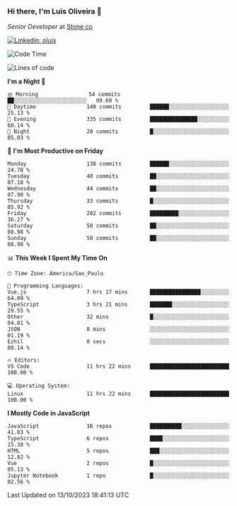 ### Hi there, I'm Luis Oliveira 👋
*Senior Developer* at [Stone co](https://www.stone.com.br)  

[![Linkedin: oluis](https://img.shields.io/badge/-ooluis-blue?style=flat-square&logo=Linkedin&logoColor=white&link=https://www.linkedin.com/in/ooluis)](https://www.linkedin.com/in/ooluis/)

<!--START_SECTION:waka-->
![Code Time](http://img.shields.io/badge/Code%20Time-3%2C465%20hrs%2043%20mins-blue)

![Lines of code](https://img.shields.io/badge/From%20Hello%20World%20I%27ve%20Written-332.8%20thousand%20lines%20of%20code-blue)

**I'm a Night 🦉** 

```text
🌞 Morning                54 commits          ██░░░░░░░░░░░░░░░░░░░░░░░   09.69 % 
🌆 Daytime                140 commits         ██████░░░░░░░░░░░░░░░░░░░   25.13 % 
🌃 Evening                335 commits         ███████████████░░░░░░░░░░   60.14 % 
🌙 Night                  28 commits          █░░░░░░░░░░░░░░░░░░░░░░░░   05.03 % 
```
📅 **I'm Most Productive on Friday** 

```text
Monday                   138 commits         ██████░░░░░░░░░░░░░░░░░░░   24.78 % 
Tuesday                  40 commits          ██░░░░░░░░░░░░░░░░░░░░░░░   07.18 % 
Wednesday                44 commits          ██░░░░░░░░░░░░░░░░░░░░░░░   07.90 % 
Thursday                 33 commits          █░░░░░░░░░░░░░░░░░░░░░░░░   05.92 % 
Friday                   202 commits         █████████░░░░░░░░░░░░░░░░   36.27 % 
Saturday                 50 commits          ██░░░░░░░░░░░░░░░░░░░░░░░   08.98 % 
Sunday                   50 commits          ██░░░░░░░░░░░░░░░░░░░░░░░   08.98 % 
```


📊 **This Week I Spent My Time On** 

```text
🕑︎ Time Zone: America/Sao_Paulo

💬 Programming Languages: 
Vue.js                   7 hrs 17 mins       ████████████████░░░░░░░░░   64.09 % 
TypeScript               3 hrs 21 mins       ███████░░░░░░░░░░░░░░░░░░   29.55 % 
Other                    32 mins             █░░░░░░░░░░░░░░░░░░░░░░░░   04.81 % 
JSON                     8 mins              ░░░░░░░░░░░░░░░░░░░░░░░░░   01.19 % 
Ezhil                    0 secs              ░░░░░░░░░░░░░░░░░░░░░░░░░   00.14 % 

🔥 Editors: 
VS Code                  11 hrs 22 mins      █████████████████████████   100.00 % 

💻 Operating System: 
Linux                    11 hrs 22 mins      █████████████████████████   100.00 % 
```

**I Mostly Code in JavaScript** 

```text
JavaScript               16 repos            ██████████░░░░░░░░░░░░░░░   41.03 % 
TypeScript               6 repos             ████░░░░░░░░░░░░░░░░░░░░░   15.38 % 
HTML                     5 repos             ███░░░░░░░░░░░░░░░░░░░░░░   12.82 % 
Vue                      2 repos             █░░░░░░░░░░░░░░░░░░░░░░░░   05.13 % 
Jupyter Notebook         1 repo              █░░░░░░░░░░░░░░░░░░░░░░░░   02.56 % 
```




 Last Updated on 13/10/2023 18:41:13 UTC
<!--END_SECTION:waka-->
